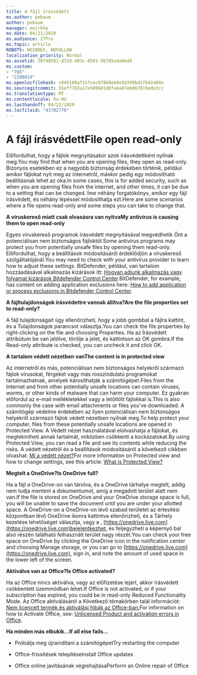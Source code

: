 ```yaml
---
title: A fájl írásvédett
ms.author: pebaum
author: pebaum
manager: mnirkhe
ms.date: 04/21/2020
ms.audience: ITPro
ms.topic: article
ROBOTS: NOINDEX, NOFOLLOW
localization_priority: Normal
ms.assetid: 39748581-d319-403c-8501-9b785e4a0ed8
ms.custom:
- "765"
- "2200014"
ms.openlocfilehash: c045188af15fcec0f868eb0e5b399bd1fb42a09a
ms.sourcegitcommit: 55eff703a17e500681d8fa6a87eb067019ade3cc
ms.translationtype: MT
ms.contentlocale: hu-HU
ms.lasthandoff: 04/22/2020
ms.locfileid: "43702776"
---
```

# <a name="file-open-read-only"></a><span data-ttu-id="a9d9e-102">A fájl írásvédett</span><span class="sxs-lookup"><span data-stu-id="a9d9e-102">File open read-only</span></span>

<span data-ttu-id="a9d9e-103">Előfordulhat, hogy a fájlok megnyitásakor azok írásvédettként nyílnak meg.</span><span class="sxs-lookup"><span data-stu-id="a9d9e-103">You may find that when you are opening files, they open as read-only.</span></span> <span data-ttu-id="a9d9e-104">Bizonyos esetekben ez a nagyobb biztonság érdekében történik, például amikor fájlokat nyit meg az internetről, máskor pedig egy módosítható beállításnak lehet az oka.</span><span class="sxs-lookup"><span data-stu-id="a9d9e-104">In some cases, this is for added security, such as when you are opening files from the internet, and other times, it can be due to a setting that can be changed.</span></span> <span data-ttu-id="a9d9e-105">Íme néhány forgatókönyv, amikor egy fájl írásvédett, és néhány lépéssel módosíthatja ezt.</span><span class="sxs-lookup"><span data-stu-id="a9d9e-105">Here are some scenarios where a file opens read-only and some steps you can take to change that.</span></span>
  
 <span data-ttu-id="a9d9e-106">**A víruskereső miatt csak olvasásra van nyitva**</span><span class="sxs-lookup"><span data-stu-id="a9d9e-106">**My antivirus is causing them to open read-only**</span></span>
  
<span data-ttu-id="a9d9e-107">Egyes víruskereső programok írásvédett megnyitásával megvédhetik Önt a potenciálisan nem biztonságos fájloktól.</span><span class="sxs-lookup"><span data-stu-id="a9d9e-107">Some antivirus programs may protect you from potentially unsafe files by opening them read-only.</span></span> <span data-ttu-id="a9d9e-108">Előfordulhat, hogy a beállítások módosításáról érdeklődjön a víruskereső szolgáltatójánál.</span><span class="sxs-lookup"><span data-stu-id="a9d9e-108">You may need to check with your antivirus provider to learn how to adjust these settings.</span></span> <span data-ttu-id="a9d9e-109">BitDefender, például, van tartalom hozzáadásával alkalmazás kizárások itt: [Hogyan adjunk alkalmazás vagy folyamat kizárások Bitdefender Control Center](https://aka.ms/AA6098i).</span><span class="sxs-lookup"><span data-stu-id="a9d9e-109">BitDefender, for example, has content on adding application exclusions here: [How to add application or process exclusions in Bitdefender Control Center](https://aka.ms/AA6098i).</span></span>
  
 <span data-ttu-id="a9d9e-110">**A fájltulajdonságok írásvédettre vannak állítva?**</span><span class="sxs-lookup"><span data-stu-id="a9d9e-110">**Are the file properties set to read-only?**</span></span>
  
<span data-ttu-id="a9d9e-111">A fájl tulajdonságait úgy ellenőrizheti, hogy a jobb gombbal a fájlra kattint, és a Tulajdonságok parancsot választja.</span><span class="sxs-lookup"><span data-stu-id="a9d9e-111">You can check the file properties by right-clicking on the file and choosing Properties.</span></span> <span data-ttu-id="a9d9e-112">Ha az Írásvédett attribútum be van jelölve, törölje a jelet, és kattintson az OK gombra.</span><span class="sxs-lookup"><span data-stu-id="a9d9e-112">If the Read-only attribute is checked, you can uncheck it and click OK.</span></span>
  
 <span data-ttu-id="a9d9e-113">**A tartalom védett nézetben van**</span><span class="sxs-lookup"><span data-stu-id="a9d9e-113">**The content is in protected view**</span></span>
  
<span data-ttu-id="a9d9e-114">Az internetről és más, potenciálisan nem biztonságos helyekről származó fájlok vírusokat, férgeket vagy más rosszindulatú programokat tartalmazhatnak, amelyek károsíthatják a számítógépet.</span><span class="sxs-lookup"><span data-stu-id="a9d9e-114">Files from the Internet and from other potentially unsafe locations can contain viruses, worms, or other kinds of malware that can harm your computer.</span></span> <span data-ttu-id="a9d9e-115">Ez gyakran előfordul az e-mail mellékletekkel vagy a letöltött fájlokkal is.</span><span class="sxs-lookup"><span data-stu-id="a9d9e-115">This is also commonly the case with email attachments or files you've downloaded.</span></span> <span data-ttu-id="a9d9e-116">A számítógép védelme érdekében az ilyen potenciálisan nem biztonságos helyekről származó fájlok védett nézetben nyílnak meg.</span><span class="sxs-lookup"><span data-stu-id="a9d9e-116">To help protect your computer, files from these potentially unsafe locations are opened in Protected View.</span></span> <span data-ttu-id="a9d9e-117">A Védett nézet használatával elolvashatja a fájlokat, és megtekintheti annak tartalmát, miközben csökkenti a kockázatokat.</span><span class="sxs-lookup"><span data-stu-id="a9d9e-117">By using Protected View, you can read a file and see its contents while reducing the risks.</span></span> <span data-ttu-id="a9d9e-118">A védett nézetről és a beállítások módosításáról a következő cikkben olvashat: [Mi a védett nézet?](https://support.office.com/article/d6f09ac7-e6b9-4495-8e43-2bbcdbcb6653)</span><span class="sxs-lookup"><span data-stu-id="a9d9e-118">For more information on Protected view and how to change settings, see this article: [What is Protected View?](https://support.office.com/article/d6f09ac7-e6b9-4495-8e43-2bbcdbcb6653)</span></span>
  
 <span data-ttu-id="a9d9e-119">**Megtelt a OneDrive?**</span><span class="sxs-lookup"><span data-stu-id="a9d9e-119">**Is OneDrive full?**</span></span>
  
<span data-ttu-id="a9d9e-120">Ha a fájl a OneDrive-on van tárolva, és a OneDrive tárhelye megtelt, addig nem tudja menteni a dokumentumot, amíg a megadott terület alatt nem van.</span><span class="sxs-lookup"><span data-stu-id="a9d9e-120">If the file is stored on OneDrive and your OneDrive storage space is full, you will be unable to save the document until you are under your allotted space.</span></span> <span data-ttu-id="a9d9e-121">A OneDrive-on a OneDrive-on lévő szabad területet az értesítési központban lévő OneDrive ikonra kattintva ellenőrizheti, és a Tárhely kezelése lehetőséget választja, vagy a , [https://onedrive.live.com](https://onedrive.live.com)bejelentkezhet, és feljegyzheti a képernyő bal alsó részén található felhasznált terület nagy részét.</span><span class="sxs-lookup"><span data-stu-id="a9d9e-121">You can check your free space on OneDrive by clicking the OneDrive icon in the notification center and choosing Manage storage, or you can go to [https://onedrive.live.com](https://onedrive.live.com), sign in, and note the amount of used space in the lower left of the screen.</span></span>
  
 <span data-ttu-id="a9d9e-122">**Aktiválva van az Office?**</span><span class="sxs-lookup"><span data-stu-id="a9d9e-122">**Is Office activated?**</span></span>
  
<span data-ttu-id="a9d9e-123">Ha az Office nincs aktiválva, vagy az előfizetése lejárt, akkor írásvédett csökkentett üzemmódban lehet.</span><span class="sxs-lookup"><span data-stu-id="a9d9e-123">If Office is not activated, or if your subscription has expired, you could be in read-only Reduced Functionality Mode.</span></span> <span data-ttu-id="a9d9e-124">Az Office aktiválásáról a Következő témakörben talál információt: [Nem licencelt termék és aktiválási hibák az Office-ban.](https://support.office.com/article/0d23d3c0-c19c-4b2f-9845-5344fedc4380)</span><span class="sxs-lookup"><span data-stu-id="a9d9e-124">For information on how to Activate Office, see: [Unlicensed Product and activation errors in Office](https://support.office.com/article/0d23d3c0-c19c-4b2f-9845-5344fedc4380).</span></span>
  
 <span data-ttu-id="a9d9e-125">**Ha minden más elbukik...**</span><span class="sxs-lookup"><span data-stu-id="a9d9e-125">**If all else fails...**</span></span>
  
- <span data-ttu-id="a9d9e-126">Próbálja meg újraindítani a számítógépet</span><span class="sxs-lookup"><span data-stu-id="a9d9e-126">Try restarting the computer</span></span>
    
- <span data-ttu-id="a9d9e-127">Office-frissítések telepítése</span><span class="sxs-lookup"><span data-stu-id="a9d9e-127">Install Office updates</span></span>
    
- <span data-ttu-id="a9d9e-128">Office online javításának végrehajtása</span><span class="sxs-lookup"><span data-stu-id="a9d9e-128">Perform an Online repair of Office</span></span>
    

